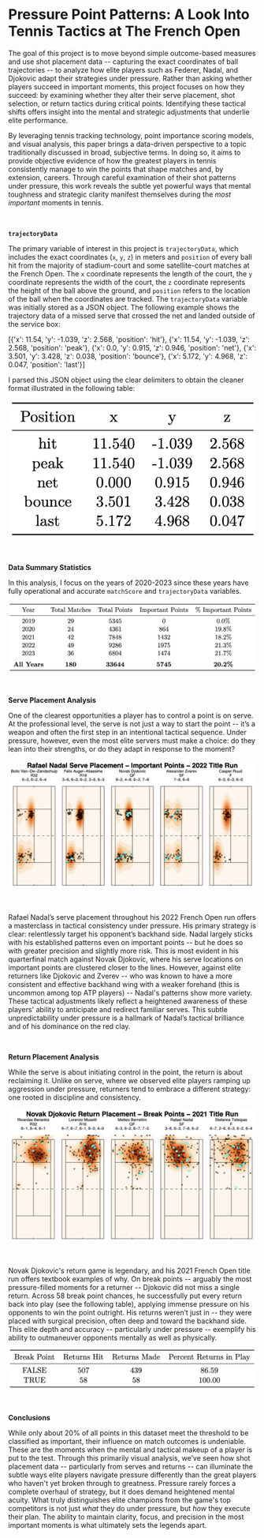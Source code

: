 # Pressure Point Patterns: A Look Into Tennis Tactics at The French Open

The goal of this project is to move beyond simple outcome-based measures and use shot placement data -- capturing the exact coordinates of ball trajectories -- to analyze how elite players such as Federer, Nadal, and Djokovic adapt their strategies under pressure. Rather than asking whether players succeed in important moments, this project focuses on how they succeed: by examining whether they alter their serve placement, shot selection, or return tactics during critical points. Identifying these tactical shifts offers insight into the mental and strategic adjustments that underlie elite performance.

By leveraging tennis tracking technology, point importance scoring models, and visual analysis, this paper brings a data-driven perspective to a topic traditionally discussed in broad, subjective terms. In doing so, it aims to provide objective evidence of how the greatest players in tennis consistently manage to win the points that shape matches and, by extension, careers. Through careful examination of their shot patterns under pressure, this work reveals the subtle yet powerful ways that mental toughness and strategic clarity manifest themselves during the *most important* moments in tennis.

<br>

**`trajectoryData`**

The primary variable of interest in this project is `trajectoryData`, which includes the exact coordinates (`x`, `y`, `z`) in meters and `position` of every ball hit from the majority of stadium-court and some satellite-court matches at the French Open. The `x` coordinate represents the length of the court, the `y` coordinate represents the width of the court, the `z` coordinate represents the height of the ball above the ground, and `position` refers to the location of the ball when the coordinates are tracked.
The `trajectoryData` variable was initially stored as a JSON object. The following example shows the trajectory data of a missed serve that crossed the net and landed outside of the service box:

[{'x': 11.54, 'y': -1.039, 'z': 2.568, 'position': 'hit'},
 {'x': 11.54, 'y': -1.039, 'z': 2.568, 'position': 'peak'},
 {'x': 0.0, 'y': 0.915, 'z': 0.946, 'position': 'net'},
 {'x': 3.501, 'y': 3.428, 'z': 0.038, 'position': 'bounce'},
 {'x': 5.172, 'y': 4.968, 'z': 0.047, 'position': 'last'}]

I parsed this JSON object using the clear delimiters to obtain the cleaner format illustrated in the following table:

![Trajectory Data parsed and formatted.](./trajectoryData.png)

<br>

**Data Summary Statistics**

In this analysis, I focus on the years of 2020-2023 since these years have fully operational and accurate `matchScore` and `trajectoryData` variables.

![Point-level summary statistics by year and in total.](./summaryStats.png)

<br>

**Serve Placement Analysis**

One of the clearest opportunities a player has to control a point is on serve. At the professional level, the serve is not just a way to start the point -- it’s a weapon and often the first step in an intentional tactical sequence. Under pressure, however, even the most elite servers must make a choice: do they lean into their strengths, or do they adapt in response to the moment?

![Blue dots represent serves on important points; black dots represent serves on non-important points. Note that the dots above the net are all serves to the deuce court and the dots below the net are all serves to the ad court.](./nadalServes.png)

<br>

Rafael Nadal’s serve placement throughout his 2022 French Open run offers a masterclass in tactical consistency under pressure. His primary strategy is clear: relentlessly target his opponent’s backhand side. Nadal largely sticks with his established patterns even on important points -- but he does so with greater precision and slightly more risk. This is most evident in his quarterfinal match against Novak Djokovic, where his serve locations on important points are clustered closer to the lines. However, against elite returners like Djokovic and Zverev -- who was known to have a more consistent and effective backhand wing with a weaker forehand (this is uncommon among top ATP players) -- Nadal's patterns show more variety. These tactical adjustments likely reflect a heightened awareness of these players' ability to anticipate and redirect familiar serves. This subtle unpredictability under pressure is a hallmark of Nadal’s tactical brilliance and of his dominance on the red clay.

<br>

**Return Placement Analysis**

While the serve is about initiating control in the point, the return is about reclaiming it. Unlike on serve, where we observed elite players ramping up aggression under pressure, returners tend to embrace a different strategy: one rooted in discipline and consistency.

![Blue dots represent serves on break points; black dots represent serves on non-break points.](./djokovicReturns.png)

<br>

Novak Djokovic's return game is legendary, and his 2021 French Open title run offers textbook examples of why. On break points -- arguably the most pressure-filled moments for a returner -- Djokovic did not miss a single return. Across 58 break point chances, he successfully put every return back into play (see the following table), applying immense pressure on his opponents to win the point outright. His returns weren’t just in -- they were placed with surgical precision, often deep and toward the backhand side. This elite depth and accuracy -- particularly under pressure -- exemplify his ability to outmaneuver opponents mentally as well as physically.

![Return statistics from Djokovic's 2021 French Open title run.](./djokovicTable.png)

<br>

**Conclusions**

While only about 20% of all points in this dataset meet the threshold to be classified as important, their influence on match outcomes is undeniable. These are the moments when the mental and tactical makeup of a player is put to the test. Through this primarily visual analysis, we’ve seen how shot placement data -- particularly from serves and returns -- can illuminate the subtle ways elite players navigate pressure differently than the great players who haven't yet broken through to greatness. Pressure rarely forces a complete overhaul of strategy, but it does demand heightened mental acuity. What truly distinguishes elite champions from the game's top competitors is not just *what* they do under pressure, but *how* they execute their plan. The ability to maintain clarity, focus, and precision in the most important moments is what ultimately sets the legends apart. 

<br>

